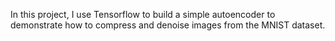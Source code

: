 In this project, I use Tensorflow to build a simple autoencoder to demonstrate how to compress and denoise images from the MNIST dataset.
